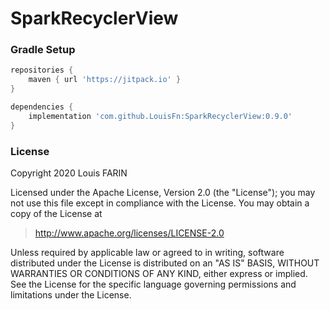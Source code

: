 # SparkRecyclerView

### Gradle Setup

```gradle
repositories {
    maven { url 'https://jitpack.io' }
}

dependencies {
    implementation 'com.github.LouisFn:SparkRecyclerView:0.9.0'
}
```

### License 
Copyright 2020 Louis FARIN

Licensed under the Apache License, Version 2.0 (the "License");
you may not use this file except in compliance with the License.
You may obtain a copy of the License at

> http://www.apache.org/licenses/LICENSE-2.0

Unless required by applicable law or agreed to in writing, software
distributed under the License is distributed on an "AS IS" BASIS,
WITHOUT WARRANTIES OR CONDITIONS OF ANY KIND, either express or implied.
See the License for the specific language governing permissions and
limitations under the License.
